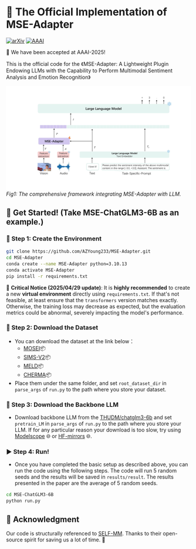 # 🌟 The Official Implementation of MSE-Adapter
[![arXiv](https://img.shields.io/badge/arXiv-2502.12478-red)](https://arxiv.org/abs/2502.12478)
[![AAAI](https://img.shields.io/badge/AAAI_2025-%23003973)](https://ojs.aaai.org/index.php/AAAI/article/download/34755/36910)

🎉 We have been accepted at AAAI-2025!

This is the official code for the 《MSE-Adapter: A Lightweight Plugin Endowing LLMs with the Capability to Perform Multimodal Sentiment Analysis and Emotion Recognition》 

![Overall](Fig/overall.jpg)
*Fig1: The comprehensive framework integrating MSE-Adapter with LLM.*

## 🚀 Get Started! (Take MSE-ChatGLM3-6B as an example.)

### 🔧 Step 1: Create the Environment
``` bash
git clone https://github.com/AZYoung233/MSE-Adapter.git
cd MSE-Adapter
conda create --name MSE-Adapter python=3.10.13
conda activate MSE-Adapter
pip install -r requirements.txt
```
🚨 **Critical Notice (2025/04/29 update)**: It is **highly recommended** to create a new **virtual environment** directly using `requirements.txt`. If that's not feasible, at least ensure that the `transformers` version matches exactly. Otherwise, the training loss may decrease as expected, but the evaluation metrics could be abnormal, severely impacting the model's performance.

### 📂 Step 2: Download the Dataset
- You can download the dataset at the link below：
   - [MOSEI](https://huggingface.co/datasets/AZYoung/MOSEI_processed)📦
   - [SIMS-V2](https://huggingface.co/datasets/AZYoung/SIMSV2_processed)📦
   - [MELD](https://huggingface.co/datasets/AZYoung/MELD_processed)📦
   - [CHERMA](https://huggingface.co/datasets/AZYoung/CHERMA0723_processed)📦
- Place them under the same folder, and set `root_dataset_dir` in `parse_args` of `run.py` to the path where you store your dataset.

### 💾 Step 3: Download the Backbone LLM
- Download backbone LLM from the [THUDM/chatglm3-6b](https://huggingface.co/THUDM/chatglm3-6b) and set `pretrain_LM` in `parse_args` of `run.py` to the path where you store your LLM. If for any particular reason your download is too slow, try using [Modelscope](https://modelscope.cn/my/overview) 🌐 or [HF-mirrors](https://hf-mirror.com/) 🌐.

### ▶️ Step 4: Run!
- Once you have completed the basic setup as described above, you can run the code using the following steps. The code will run 5 random seeds and the results will be saved in `results/result`. The results presented in the paper are the average of 5 random seeds.
```bash
cd MSE-ChatGLM3-6B
python run.py
```

## 🙏 Acknowledgment
Our code is structurally referenced to [SELF-MM](https://github.com/thuiar/Self-MM). Thanks to their open-source spirit for saving us a lot of time. 💖